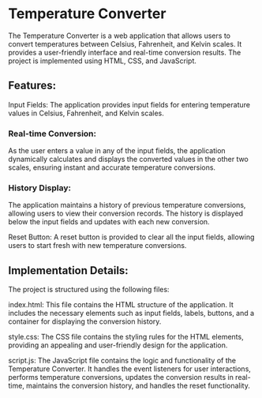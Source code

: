 # Temperature Converter
The Temperature Converter is a web application that allows users to convert temperatures between Celsius, Fahrenheit, and Kelvin scales. It provides a user-friendly interface and real-time conversion results. The project is implemented using HTML, CSS, and JavaScript.

## Features:
Input Fields: The application provides input fields for entering temperature values in Celsius, Fahrenheit, and Kelvin scales.

### Real-time Conversion:
As the user enters a value in any of the input fields, the application dynamically calculates and displays the converted values in the other two scales, ensuring instant and accurate temperature conversions.

### History Display: 
The application maintains a history of previous temperature conversions, allowing users to view their conversion records. The history is displayed below the input fields and updates with each new conversion.

Reset Button: A reset button is provided to clear all the input fields, allowing users to start fresh with new temperature conversions.

## Implementation Details:
The project is structured using the following files:

index.html: This file contains the HTML structure of the application. It includes the necessary elements such as input fields, labels, buttons, and a container for displaying the conversion history.

style.css: The CSS file contains the styling rules for the HTML elements, providing an appealing and user-friendly design for the application.

script.js: The JavaScript file contains the logic and functionality of the Temperature Converter. It handles the event listeners for user interactions, performs temperature conversions, updates the conversion results in real-time, maintains the conversion history, and handles the reset functionality.

